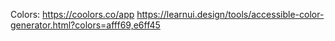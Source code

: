 Colors:
https://coolors.co/app
https://learnui.design/tools/accessible-color-generator.html?colors=afff69,e6ff45
